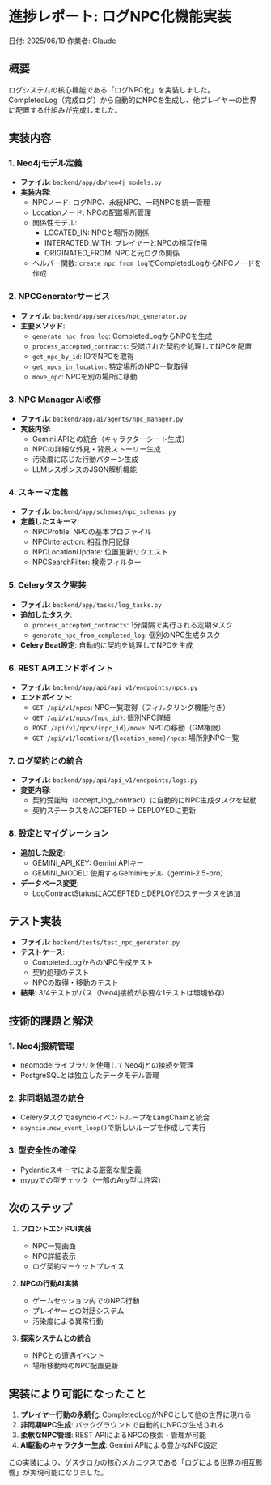 # 進捗レポート: ログNPC化機能実装
日付: 2025/06/19
作業者: Claude

## 概要
ログシステムの核心機能である「ログNPC化」を実装しました。CompletedLog（完成ログ）から自動的にNPCを生成し、他プレイヤーの世界に配置する仕組みが完成しました。

## 実装内容

### 1. Neo4jモデル定義
- **ファイル**: `backend/app/db/neo4j_models.py`
- **実装内容**:
  - NPCノード: ログNPC、永続NPC、一時NPCを統一管理
  - Locationノード: NPCの配置場所管理
  - 関係性モデル:
    - LOCATED_IN: NPCと場所の関係
    - INTERACTED_WITH: プレイヤーとNPCの相互作用
    - ORIGINATED_FROM: NPCと元ログの関係
  - ヘルパー関数: `create_npc_from_log`でCompletedLogからNPCノードを作成

### 2. NPCGeneratorサービス
- **ファイル**: `backend/app/services/npc_generator.py`
- **主要メソッド**:
  - `generate_npc_from_log`: CompletedLogからNPCを生成
  - `process_accepted_contracts`: 受諾された契約を処理してNPCを配置
  - `get_npc_by_id`: IDでNPCを取得
  - `get_npcs_in_location`: 特定場所のNPC一覧取得
  - `move_npc`: NPCを別の場所に移動

### 3. NPC Manager AI改修
- **ファイル**: `backend/app/ai/agents/npc_manager.py`
- **実装内容**:
  - Gemini APIとの統合（キャラクターシート生成）
  - NPCの詳細な外見・背景ストーリー生成
  - 汚染度に応じた行動パターン生成
  - LLMレスポンスのJSON解析機能

### 4. スキーマ定義
- **ファイル**: `backend/app/schemas/npc_schemas.py`
- **定義したスキーマ**:
  - NPCProfile: NPCの基本プロファイル
  - NPCInteraction: 相互作用記録
  - NPCLocationUpdate: 位置更新リクエスト
  - NPCSearchFilter: 検索フィルター

### 5. Celeryタスク実装
- **ファイル**: `backend/app/tasks/log_tasks.py`
- **追加したタスク**:
  - `process_accepted_contracts`: 1分間隔で実行される定期タスク
  - `generate_npc_from_completed_log`: 個別のNPC生成タスク
- **Celery Beat設定**: 自動的に契約を処理してNPCを生成

### 6. REST APIエンドポイント
- **ファイル**: `backend/app/api/api_v1/endpoints/npcs.py`
- **エンドポイント**:
  - `GET /api/v1/npcs`: NPC一覧取得（フィルタリング機能付き）
  - `GET /api/v1/npcs/{npc_id}`: 個別NPC詳細
  - `POST /api/v1/npcs/{npc_id}/move`: NPCの移動（GM権限）
  - `GET /api/v1/locations/{location_name}/npcs`: 場所別NPC一覧

### 7. ログ契約との統合
- **ファイル**: `backend/app/api/api_v1/endpoints/logs.py`
- **変更内容**:
  - 契約受諾時（accept_log_contract）に自動的にNPC生成タスクを起動
  - 契約ステータスをACCEPTED → DEPLOYEDに更新

### 8. 設定とマイグレーション
- **追加した設定**:
  - GEMINI_API_KEY: Gemini APIキー
  - GEMINI_MODEL: 使用するGeminiモデル（gemini-2.5-pro）
- **データベース変更**:
  - LogContractStatusにACCEPTEDとDEPLOYEDステータスを追加

## テスト実装
- **ファイル**: `backend/tests/test_npc_generator.py`
- **テストケース**:
  - CompletedLogからのNPC生成テスト
  - 契約処理のテスト
  - NPCの取得・移動のテスト
- **結果**: 3/4テストがパス（Neo4j接続が必要な1テストは環境依存）

## 技術的課題と解決

### 1. Neo4j接続管理
- neomodelライブラリを使用してNeo4jとの接続を管理
- PostgreSQLとは独立したデータモデル管理

### 2. 非同期処理の統合
- CeleryタスクでasyncioイベントループをLangChainと統合
- `asyncio.new_event_loop()`で新しいループを作成して実行

### 3. 型安全性の確保
- Pydanticスキーマによる厳密な型定義
- mypyでの型チェック（一部のAny型は許容）

## 次のステップ

1. **フロントエンドUI実装**
   - NPC一覧画面
   - NPC詳細表示
   - ログ契約マーケットプレイス

2. **NPCの行動AI実装**
   - ゲームセッション内でのNPC行動
   - プレイヤーとの対話システム
   - 汚染度による異常行動

3. **探索システムとの統合**
   - NPCとの遭遇イベント
   - 場所移動時のNPC配置更新

## 実装により可能になったこと

1. **プレイヤー行動の永続化**: CompletedLogがNPCとして他の世界に現れる
2. **非同期NPC生成**: バックグラウンドで自動的にNPCが生成される
3. **柔軟なNPC管理**: REST APIによるNPCの検索・管理が可能
4. **AI駆動のキャラクター生成**: Gemini APIによる豊かなNPC設定

この実装により、ゲスタロカの核心メカニクスである「ログによる世界の相互影響」が実現可能になりました。